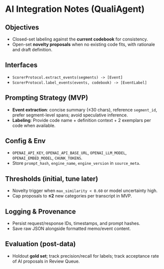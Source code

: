 # AI Integration Notes (QualiAgent)

## Objectives
- Closed-set labeling against the **current codebook** for consistency.
- Open-set **novelty proposals** when no existing code fits, with rationale and draft definition.

## Interfaces
- `ScorerProtocol.extract_events(segments) -> [Event]`
- `ScorerProtocol.label_events(events, codebook) -> [EventLabel]`

## Prompting Strategy (MVP)
- **Event extraction**: concise summary (≤30 chars), reference `segment_id`, prefer segment-level spans; avoid speculative inference.
- **Labeling**: Provide code name + definition context + 2 exemplars per code when available.

## Config & Env
- `OPENAI_API_KEY`, `OPENAI_API_BASE_URL`, `OPENAI_LLM_MODEL`, `OPENAI_EMBED_MODEL`, `CHUNK_TOKENS`.
- Store `prompt_hash`, `engine_name`, `engine_version` in `source_meta`.

## Thresholds (initial, tune later)
- Novelty trigger when `max_similarity < 0.60` or model uncertainty high.
- Cap proposals to **≤2** new categories per transcript in MVP.

## Logging & Provenance
- Persist request/response IDs, timestamps, and prompt hashes.
- Save raw JSON alongside formatted memo/event content.

## Evaluation (post-data)
- Holdout **gold set**; track precision/recall for labels; track acceptance rate of AI proposals in Review Queue.
